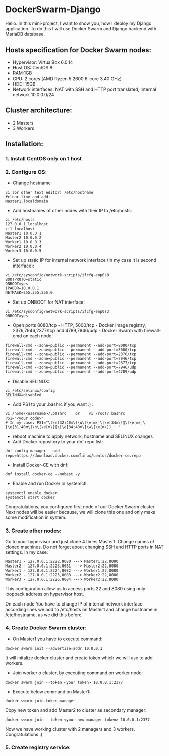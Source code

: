 # DockerSwarm-Django

Hello. In this mini-project, I want to show you, how I deploy my Django application.
To do this I will use Docker Swarm and Django backend with MariaDB database.

## Hosts specification for Docker Swarm nodes:
- Hypervisor: VirtualBox 6.0.14
- Host OS: CentOS 8
- RAM:1GB
- CPU: 2 cores (AMD Ryzen 5 2600 6-core 3.40 GHz)
- HDD: 15GB
- Network interfaces: NAT with SSH and HTTP port translated, Internal network 10.0.0.0/24

## Cluster architecture:
- 2 Masters
- 3 Workers

## Installation:

### 1. Install CentOS only on 1 host
### 2. Configure OS:
  - Change hostname
  ```
  vi (or other text editor) /etc/hostname
  #clear line and add:
  Master1.localdomain 
  ```
  - Add hostnames of other nodes with their IP to /etc/hosts:
  ```
  vi /etc/hosts
  127.0.0.1 localhost
  ::1 localhost
  Master1 10.0.0.1
  Master2 10.0.0.2
  Worker1 10.0.0.3
  Worker2 10.0.0.4
  Worker3 10.0.0.5
  ```
  - Set up static IP for internal network interface (In my case it is second interface):
  ```
  vi /etc/sysconfig/network-scripts/ifcfg-enp0s8
  BOOTPROTO=static
  ONBOOT=yes
  IPADDR=10.0.0.1
  NETMASK=255.255.255.0
  ```
  - Set up ONBOOT for NAT interface:
  ```
  vi /etc/sysconfig/network-scripts/ifcfg-enp0s3
  ONBOOT=yes
  ```
  - Open ports 8080/tcp - HTTP, 5000/tcp - Docker image registry, 2376,7946,2377/tcp and 4789,7946/udp - Docker Swarm with firewall-cmd on each node:
  ```
  firewall-cmd --zone=public --permanent --add-port=8080/tcp
  firewall-cmd --zone=public --permanent --add-port=5000/tcp
  firewall-cmd --zone=public --permanent --add-port=2376/tcp 
  firewall-cmd --zone=public --permanent --add-port=7946/tcp
  firewall-cmd --zone=public --permanent --add-port=2377/tcp
  firewall-cmd --zone=public --permanent --add-port=7946/udp
  firewall-cmd --zone=public --permanent --add-port=4789/udp
  ```
  - Disable SELINUX:
  ```
  vi /etc/selinux/config
  SELINUX=disabled
  ```
  - Add PS1 to your .bashrc if you want :) :
  ```
  vi /home/<username>/.bashrc    or    vi /root/.bashrc
  PS1="<your code>"
  # In my case: PS1="\[\e[32;40m\]\u\[\e[m\]\[\e[34m\]@\[\e[m\]\[\e[31;40m\]\h\[\e[m\][\[\e[34;40m\]\w\[\e[m\]]_: "
  ```
  - reboot machine to apply network, hostname and SELINUX changes
  - Add Docker repository to your dnf repo list:
  ```
  dnf config-manager --add-repo=https://download.docker.com/linux/centos/docker-ce.repo
  ```
  - Install Docker-CE with dnf:
  ```
  dnf install docker-ce --nobest -y
  ```
  - Enable and run Docker in systemctl:
  ```
  systemctl enable docker
  systemctl start docker
  ```
  Congratulations, you configured first node of our Docker Swarm cluster. Next nodes will be easier because, we will clone this one
  and only make some modification in system.
  
  ### 3. Create other nodes:
  Go to your hypervisor and just clone 4 times Master1. Change names of cloned machines. Do not forget about changing SSH and HTTP ports in NAT settings. In my case:
```
Master1 - 127.0.0.1:2222,8080 ---> Master1:22,8080
Master2 - 127.0.0.1:2223,8081 ---> Master2:22,8080
Worker1 - 127.0.0.1:2224,8082 ---> Worker1:22,8080
Worker2 - 127.0.0.1:2225,8083 ---> Worker2:22,8080
Worker3 - 127.0.0.1:2226,8084 ---> Worker2:22,8080
```
This configuration allow us to access ports 22 and 8080 using only loopback address on hypervisor host.

  On each node You have to change IP of internal network interface according lines we add to /etc/hosts on Master1 and change hostname in /etc/hostname, as we did this before.
  
  ### 4. Create Docker Swarm cluster:
  - On Master1 you have to execute command:
  ```
  docker swarm init --advertise-addr 10.0.0.1
  ```  
  It will initalize docker cluster and create token which we will use to add workers.
  - Join worker o cluster, by executing command on worker node:
  ```
  docker swarm join --token <your token> 10.0.0.1:2377
  ```
  - Execute below command on Master1:
  ```
  docker swarm join-token manager
  ```
  Copy new token and add Master2 to cluster as secondary manager:
  ```
  docker swarm join --token <your new manager token> 10.0.0.1:2377
  ```
  
  
  Now we have working cluster with 2 managers and 3 workers. Congratulations :)
  
  ### 5. Create registry service:
  

  
  
